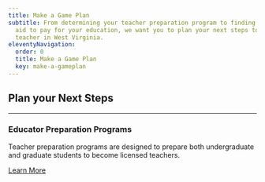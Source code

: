 ```yaml
---
title: Make a Game Plan
subtitle: From determining your teacher preparation program to finding financial
  aid to pay for your education, we want you to plan your next steps to become a
  teacher in West Virginia.
eleventyNavigation:
  order: 0
  title: Make a Game Plan
  key: make-a-gameplan
---
```

## Plan your Next Steps

---

### Educator Preparation Programs

Teacher preparation programs are designed to prepare both undergraduate and graduate students to become licensed teachers.

<a href="/make-a-gameplan/educator-preparation-programs/" class="btn">Learn More</a>